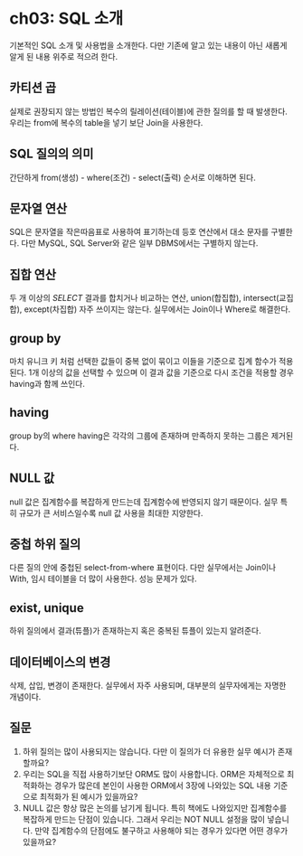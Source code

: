 # ch03: SQL 소개
기본적인 SQL 소개 및 사용법을 소개한다. 다만 기존에 알고 있는 내용이 아닌 새롭게 알게 된 내용 위주로 적으려 한다.

## 카티션 곱
실제로 권장되지 않는 방법인 복수의 릴레이션(테이블)에 관한 질의를 할 때 발생한다.
우리는 from에 복수의 table을 넣기 보단 Join을 사용한다.

## SQL 질의의 의미
간단하게 from(생성) - where(조건) - select(출력) 순서로 이해하면 된다.

## 문자열 연산
SQL은 문자열을 작은따음표로 사용하여 표기하는데 등호 연산에서 대소 문자를 구별한다.
다만 MySQL, SQL Server와 같은 일부 DBMS에서는 구별하지 않는다.

## 집합 연산
두 개 이상의 *SELECT* 결과를 합치거나 비교하는 연산, union(합집합), intersect(교집합), except(차집합)
자주 쓰이지는 않는다. 실무에서는 Join이나 Where로 해결한다.

## group by
마치 유니크 키 처럼 선택한 값들이 중복 없이 묶이고 이들을 기준으로 집계 함수가 적용된다.
1개 이상의 값을 선택할 수 있으며 이 결과 값을 기준으로 다시 조건을 적용할 경우 having과 함께 쓰인다.

## having
group by의 where
having은 각각의 그룹에 존재하며 만족하지 못하는 그룹은 제거된다.

## NULL 값
null 값은 집계함수를 복잡하게 만드는데 집계함수에 반영되지 않기 때문이다.
실무 특히 규모가 큰 서비스일수록 null 값 사용을 최대한 지양한다.

## 중첩 하위 질의
다른 질의 안에 중첩된 select-from-where 표현이다.
다만 실무에서는 Join이나 With, 임시 테이블을 더 많이 사용한다. 성능 문제가 있다.

## exist, unique
하위 질의에서 결과(튜플)가 존재하는지 혹은 중복된 튜플이 있는지 알려준다.

## 데이터베이스의 변경
삭제, 삽입, 변경이 존재한다. 실무에서 자주 사용되며, 대부분의 실무자에게는 자명한 개념이다.

## 질문
1. 하위 질의는 많이 사용되지는 않습니다. 다만 이 질의가 더 유용한 실무 예시가 존재할까요?
2. 우리는 SQL을 직접 사용하기보단 ORM도 많이 사용합니다. ORM은 자체적으로 최적화하는 경우가 많은데
본인이 사용한 ORM에서 3장에 나와있는 SQL 내용 기준으로 최적화가 된 예시가 있을까요?
3. NULL 값은 항상 많은 논의를 남기게 됩니다. 특히 책에도 나와있지만 집계함수를 복잡하게 만드는 단점이 있습니다.
그래서 우리는 NOT NULL 설정을 많이 넣습니다.
만약 집계함수의 단점에도 불구하고 사용해야 되는 경우가 있다면 어떤 경우가 있을까요?
